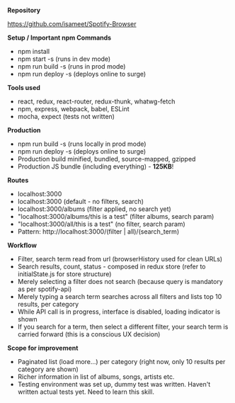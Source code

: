 **Repository**

https://github.com/isameet/Spotify-Browser

**Setup / Important npm Commands**

- npm install
- npm start -s (runs in dev mode)
- npm run build -s (runs in prod mode)
- npm run deploy -s (deploys online to surge)

**Tools used**

- react, redux, react-router, redux-thunk, whatwg-fetch
- npm, express, webpack, babel, ESLint 
- mocha, expect (tests not written)

**Production**
- npm run build -s (runs locally in prod mode)
- npm run deploy -s (deploys online to surge)
- Production build minified, bundled, source-mapped, gzipped
- Production JS bundle (including everything) - **125KB**!

**Routes**
- localhost:3000
- localhost:3000 (default - no filters, search)
- localhost:3000/albums (filter applied, no search yet)
- "localhost:3000/albums/this is a test" (filter albums, search param)
- "localhost:3000/all/this is a test" (no filter, search param)
- Pattern: http://localhost:3000/(filter | all)/(search_term)

**Workflow**
- Filter, search term read from url (browserHistory used for clean URLs)
- Search results, count, status - composed in redux store (refer to initialState.js for store structure)
- Merely selecting a filter does not search (because query is mandatory as per spotify-api)
- Merely typing a search term searches across all filters and lists top 10 results, per category
- While API call is in progress, interface is disabled, loading indicator is shown 
- If you search for a term, then select a different filter, your search term is carried forward (this is a conscious UX decision)

**Scope for improvement**
- Paginated list (load more...) per category (right now, only 10 results per category are shown)
- Richer information in list of albums, songs, artists etc.
- Testing environment was set up, dummy test was written. Haven't written actual tests yet. Need to learn this skill.
